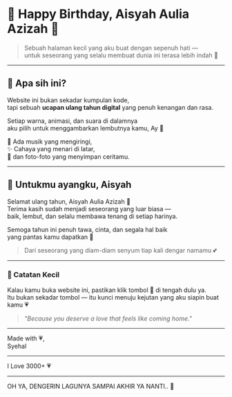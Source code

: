 # 💖 Happy Birthday, Aisyah Aulia Azizah 💖

> Sebuah halaman kecil yang aku buat dengan sepenuh hati —  
> untuk seseorang yang selalu membuat dunia ini terasa lebih indah 🌸

---

## 💞 Apa sih ini?
Website ini bukan sekadar kumpulan kode,  
tapi sebuah **ucapan ulang tahun digital** yang penuh kenangan dan rasa.

Setiap warna, animasi, dan suara di dalamnya  
aku pilih untuk menggambarkan lembutnya kamu, Ay 🌷

🎵 Ada musik yang mengiringi,  
✨ Cahaya yang menari di latar,  
📸 dan foto-foto yang menyimpan ceritamu.

---

## 🌹 Untukmu ayangku, Aisyah
Selamat ulang tahun, Aisyah Aulia Azizah 🎂  
Terima kasih sudah menjadi seseorang yang luar biasa —  
baik, lembut, dan selalu membawa tenang di setiap harinya.

Semoga tahun ini penuh tawa, cinta, dan segala hal baik  
yang pantas kamu dapatkan 🫶

> Dari seseorang yang diam-diam senyum tiap kali dengar namamu 💕

---

### 🎁 Catatan Kecil
Kalau kamu buka website ini, pastikan klik tombol 🎵 di tengah dulu ya.  
Itu bukan sekadar tombol — itu kunci menuju kejutan yang aku siapin buat kamu 💗  

> _"Because you deserve a love that feels like coming home."_  

---

Made with 💗,  
Syehal

---

I Love 3000+ 💗

---

OH YA, DENGERIN LAGUNYA SAMPAI AKHIR YA NANTI.. 🫶
